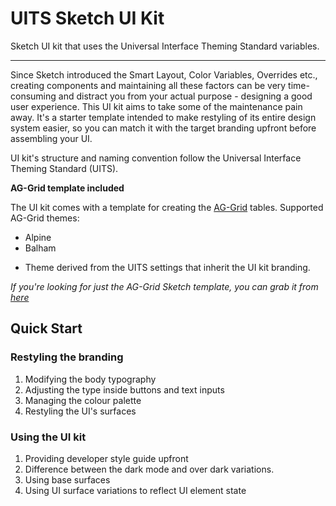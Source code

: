 # UITS Sketch UI Kit
Sketch UI kit that uses the Universal Interface Theming Standard variables.

---

Since Sketch introduced the Smart Layout, Color Variables, Overrides etc., creating components and maintaining all these factors can be very time-consuming and distract you from your actual purpose - designing a good user experience. This UI kit aims to take some of the maintenance pain away. It's a starter template intended to make restyling of its entire design system easier, so you can match it with the target branding upfront before assembling your UI. 

UI kit's structure and naming convention follow the Universal Interface Theming Standard (UITS).

__AG-Grid template included__

The UI kit comes with a template for creating the [AG-Grid](https://www.ag-grid.com/) tables. Supported AG-Grid themes:
- Alpine
- Balham
+ Theme derived from the UITS settings that inherit the UI kit branding.

_If you're looking for just the AG-Grid Sketch template, you can grab it from [here](#)_

## Quick Start

### Restyling the branding

1. Modifying the body typography
2. Adjusting the type inside buttons and text inputs
3. Managing the colour palette
4. Restyling the UI's surfaces

### Using the UI kit

1. Providing developer style guide upfront
2. Difference between the dark mode and over dark variations.
3. Using base surfaces
4. Using UI surface variations to reflect UI element state